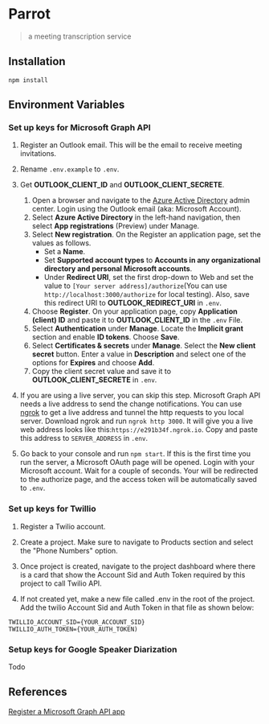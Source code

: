 # Parrot
> a meeting transcription service

## Installation
```shell script
npm install
```
## Environment Variables
### Set up keys for Microsoft Graph API
1. Register an Outlook email. This will be the email to receive meeting invitations.

2. Rename `.env.example` to `.env`. 

3. Get **OUTLOOK_CLIENT_ID** and **OUTLOOK_CLIENT_SECRETE**.
    1. Open a browser and navigate to the [Azure Active Directory](https://aad.portal.azure.com) admin center. Login using the Outlook email (aka: Microsoft Account).
    2. Select **Azure Active Directory** in the left-hand navigation, then select **App registrations** (Preview) under Manage.
    3. Select **New registration**. On the Register an application page, set the values as follows.
        - Set a **Name**.
        - Set **Supported account types** to **Accounts in any organizational directory and personal Microsoft accounts**.
        - Under **Redirect URI**, set the first drop-down to Web and set the value to `[Your server address]/authorize`(You can use `http://localhost:3000/authorize` for local testing). Also, save this redirect URI to **OUTLOOK_REDIRECT_URI** in `.env`.
    4. Choose **Register**. On your application page, copy **Application (client) ID** and paste it to **OUTLOOK_CLIENT_ID** in the `.env` File.
    5. Select **Authentication** under **Manage**. Locate the **Implicit grant** section and enable **ID tokens**. Choose **Save**.
    6. Select **Certificates & secrets** under **Manage**. Select the **New client secret** button. Enter a value in **Description** and select one of the options for **Expires** and choose **Add**.
    7. Copy the client secret value and save it to **OUTLOOK_CLIENT_SECRETE** in `.env`.

4. If you are using a live server, you can skip this step. Microsoft Graph API needs a live address to send the change notifications. You can use [ngrok](https://ngrok.com/) to get a live address and tunnel the http requests to you local server. Download ngrok and run `ngrok http 3000`. It will give you a live web address looks like this:`https://e291b34f.ngrok.io`. Copy and paste this address to `SERVER_ADDRESS` in `.env`. 

5. Go back to your console and run `npm start`. If this is the first time you run the server, a Microsoft OAuth page will be opened. Login with your Microsoft account. Wait for a couple of seconds. Your will be redirected to the authorize page, and the access token will be automatically saved to `.env`.

### Set up keys for Twillio
1. Register a Twilio account.

2. Create a project. Make sure to navigate to Products section and select the "Phone Numbers" option.

3. Once project is created, navigate to the project dashboard where there is a card that show the Account Sid and Auth Token required by this project to call Twilio API.

4. If not created yet, make a new file called .env in the root of the project. Add the twilio Account Sid and Auth Token in that file as shown below:

```
TWILLIO_ACCOUNT_SID={YOUR_ACCOUNT_SID}
TWILLIO_AUTH_TOKEN={YOUR_AUTH_TOKEN)
```

### Setup keys for Google Speaker Diarization
Todo

## References
[Register a Microsoft Graph API app](https://docs.microsoft.com/en-us/outlook/rest/node-tutorial#register-the-app)

